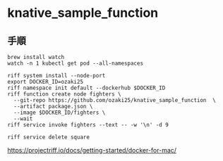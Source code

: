 # knative_sample_function

## 手順

```
brew install watch
watch -n 1 kubectl get pod --all-namespaces
```

```
riff system install --node-port
export DOCKER_ID=ozaki25
riff namespace init default --dockerhub $DOCKER_ID
riff function create node fighters \
  --git-repo https://github.com/ozaki25/knative_sample_function  \
  --artifact package.json \
  --image $DOCKER_ID/fighters \
  --wait
riff service invoke fighters --text -- -w '\n' -d 9
```

```
riff service delete square
```

https://projectriff.io/docs/getting-started/docker-for-mac/